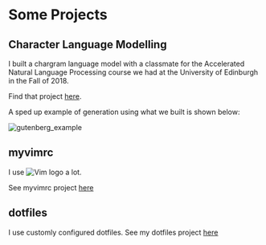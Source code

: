 # Some Projects

## Character Language Modelling

I built a chargram language model with a classmate for the Accelerated Natural Language Processing course we had at the University of Edinburgh in the Fall of 2018. 

Find that project [here](https://github.com/klebster2/chargram-model).

A sped up example of generation using what we built is shown below:

![gutenberg_example](https://github.com/klebster2/perplexity-toolkit/blob/master/gutenberg_example.gif "An example of generating characters using a 10-gram gutenberg model")

## myvimrc

I use ![Vim logo](https://cdn.freebiesupply.com/logos/large/2x/vim-logo-png-transparent.png "") a lot.

See myvimrc project [here](https://github.com/klebster2/myvimrc)

## dotfiles

I use customly configured dotfiles. See my dotfiles project [here](https://github.com/klebster2/dotfiles)

